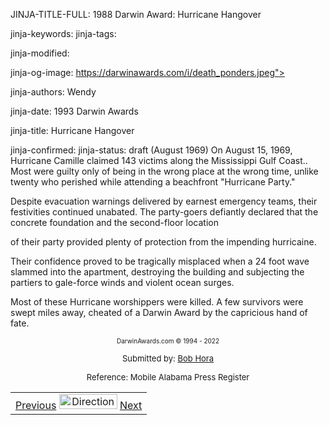 JINJA-TITLE-FULL: 1988 Darwin Award: Hurricane Hangover

<META name="description" content="1988 Darwin Award: Hurricane Hangover: On August 15, 1969, Hurricane Camille claimed 143 victims along the Mississippi Gulf Coast.. Most were guilty only of being in the wrong place at the wrong time, unlike twenty who perished while attending a beachfront Hurricane Party. Despite evacuation warnings delivered by earnest emergency teams, their ">

jinja-keywords:
jinja-tags:

jinja-modified:

jinja-og-image: https://darwinawards.com/i/death_ponders.jpeg">

jinja-authors: Wendy

jinja-date: 1993 Darwin Awards


jinja-title: Hurricane Hangover


jinja-confirmed:
jinja-status: draft
(August 1969) On August 15, 1969, Hurricane Camille claimed 143 victims along the Mississippi Gulf Coast.. Most were guilty only of being in the wrong place at the wrong time, unlike twenty who perished while attending a beachfront "Hurricane Party."<P>
Despite evacuation warnings delivered by earnest emergency teams, their festivities continued unabated. The party-goers defiantly declared that the concrete foundation and the second-floor location
</TD><TD>
of their party provided plenty of protection from the impending hurricaine.<P>
Their confidence proved to be tragically misplaced when a 24 foot wave slammed into the apartment, destroying the building and subjecting the partiers to gale-force winds and violent ocean surges.<P>
Most of these Hurricane worshippers were killed. A few survivors were swept miles away, cheated of a Darwin Award by the capricious hand of fate.
</TD></TR><TR valign="top"><TD colspan="2">
<P><CENTER><FONT size="-7">DarwinAwards.com &copy; 1994 - 2022</FONT></CENTER>
<P><CENTER><FONT size="-1">Submitted by: <A href="mailto:REMOVE-bobhora@ispchannel.com">Bob Hora</A></FONT></CENTER>
<P><CENTER><FONT size="-1">Reference: Mobile Alabama Press Register</FONT></CENTER>
</TD></TR></TABLE>
<TABLE width=100% border=0 background="/i/bgmain.jpg" cellspacing=5 cellpadding=10><TR><TD>
<CENTER>
<A href="darwin1993-06.html">Previous</A> <IMG src="/i/arrowani.gif" width="93" height="24" border="0" alt="Directions"> <A href="darwin1993-08.html">Next</A>

<!--#include virtual="/inc/votebar_viewvoteonly" -->

</H2>
</CENTER>

<!--#include file=nav_1993.html -->


